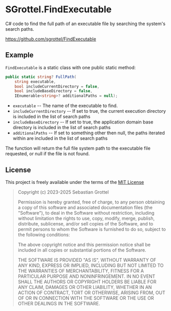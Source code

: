 # SGrottel.FindExecutable
C# code to find the full path of an executable file by searching the system's search paths.

https://github.com/sgrottel/FindExecutable

## Example
`FindExecutable` is a static class with one public static method:
```cs
public static string? FullPath(
	string executable,
	bool includeCurrentDirectory = false,
	bool includeBaseDirectory = false,
	IEnumerable<string>? additionalPaths = null);
```

* `executable` -- The name of the executable to find.
* `includeCurrentDirectory` -- If set to true, the current execution directory is included in the list of search paths
* `includeBaseDirectory` -- If set to true, the application domain base directory is included in the list of search paths
* `additionalPaths` -- If set to something other then null, the paths iterated within are included in the list of search paths

The function will return the full file system path to the executable file requested, or null if the file is not found.

## License
This project is freely available under the terms of the [MIT License](./LICENSE)

> Copyright (c) 2023-2025 Sebastian Grottel
>
> Permission is hereby granted, free of charge, to any person obtaining a copy
> of this software and associated documentation files (the "Software"), to deal
> in the Software without restriction, including without limitation the rights
> to use, copy, modify, merge, publish, distribute, sublicense, and/or sell
> copies of the Software, and to permit persons to whom the Software is
> furnished to do so, subject to the following conditions:
>
> The above copyright notice and this permission notice shall be included in all
> copies or substantial portions of the Software.
>
> THE SOFTWARE IS PROVIDED "AS IS", WITHOUT WARRANTY OF ANY KIND, EXPRESS OR
> IMPLIED, INCLUDING BUT NOT LIMITED TO THE WARRANTIES OF MERCHANTABILITY,
> FITNESS FOR A PARTICULAR PURPOSE AND NONINFRINGEMENT. IN NO EVENT SHALL THE
> AUTHORS OR COPYRIGHT HOLDERS BE LIABLE FOR ANY CLAIM, DAMAGES OR OTHER
> LIABILITY, WHETHER IN AN ACTION OF CONTRACT, TORT OR OTHERWISE, ARISING FROM,
> OUT OF OR IN CONNECTION WITH THE SOFTWARE OR THE USE OR OTHER DEALINGS IN THE
> SOFTWARE.
